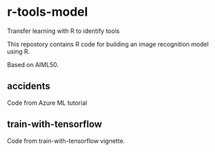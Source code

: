 # r-tools-model
Transfer learning with R to identify tools

This repostory contains R code for building an image recognition model using R.

Based on AIML50.

## accidents

Code from Azure ML tutorial

## train-with-tensorflow

Code from train-with-tensorflow vignette.